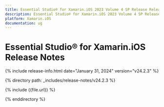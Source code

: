 ```yaml
---
title: Essential Studio® for Xamarin.iOS 2023 Volume 4 SP Release Release Notes  
description: Essential Studio® for Xamarin.iOS 2023 Volume 4 SP Release Release Notes  
platform: Xamarin.iOS
documentation: ug
---
```


# Essential Studio® for Xamarin.iOS  Release Notes  

{% include release-info.html date="January 31, 2024"  version="v24.2.3" %} 

{% directory path: _includes/release-notes/v24.2.3 %}

{% include {{file.url}} %}

{% enddirectory %}